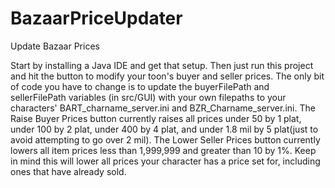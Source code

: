 # BazaarPriceUpdater
Update Bazaar Prices

Start by installing a Java IDE and get that setup.  Then just run this project and hit the button to modify your toon's buyer and seller prices.  The only bit of code you have to change is to update the buyerFilePath and sellerFilePath variables (in src/GUI) with your own filepaths to your characters' BART_charname_server.ini and BZR_Charname_server.ini.  The Raise Buyer Prices button currently raises all prices under 50 by 1 plat, under 100 by 2 plat, under 400 by 4 plat, and under 1.8 mil by 5 plat(just to avoid attempting to go over 2 mil).  The Lower Seller Prices button currently lowers all item prices less than 1,999,999 and greater than 10 by 1%.  Keep in mind this will lower all prices your character has a price set for, including ones that have already sold.
